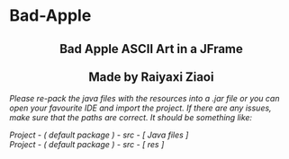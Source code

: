 # Bad-Apple

<div align="center"><h2>
Bad Apple ASCII Art in a JFrame<br/><br/>Made by Raiyaxi Ziaoi
</h2></div>
<i>
Please re-pack the java files with the resources into a .jar file or you can open your favourite IDE and import the project. If there are any issues, make sure that the paths are correct. It should be something like:

Project - ( default package ) - src - [ Java files ] <br/>
Project - ( default package ) - src - [ res ]

</i>
